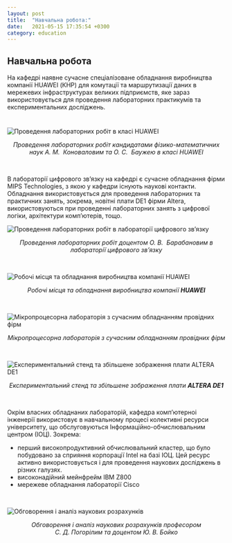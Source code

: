 ```yaml
---
layout: post
title:  "Навчальна робота:"
date:   2021-05-15 17:35:54 +0300
category: education
---
```



<h2>Навчальна робота</h2>
<p>На кафедрі наявне сучасне спеціалізоване обладнання виробництва компанії HUAWEI (КНР) для комутації та маршрутизації даних в мережевих інфраструктурах великих підприємств, яке зараз використовується для проведення лабораторних практикумів та експериментальних досліджень.
	<h1></h1>
	<img style="display: block; margin-left: auto; margin-right: auto;" src="http://127.0.0.1:4000/images/01.jpg" alt="Проведення лабораторних робіт в класі HUAWEI">
</p>
<p style="text-align: center;">
	<em>Проведення лабораторних робіт кандидатами фізико-математичних наук 
		<em style="text-align: center;">А.&nbsp;М.&nbsp;
		</em>Коноваловим та 
		<em style="text-align: center;">О.&nbsp;С.&nbsp;
		</em>Баужею в класі HUAWEI
	</em>
</p>
<p style="text-align: center;">&nbsp;
</p>
<p>В лабораторії цифрового зв’язку на кафедрі є сучасне обладнання фірми MIPS Technologies, з якою у кафедри існують наукові контакти. Обладнання використовується для проведення лабораторних та практичних занять, зокрема, новітні плати DE1 фірми Altera, використовуються при проведенні лабораторних занять з цифрової логіки, архітектури комп’ютерів, тощо.</p>
<p>
	<img style="display: block; margin-left: auto; margin-right: auto;" src="http://127.0.0.1:4000/images/02.jpg" alt="Проведення лабораторних робіт в лабораторії цифрового зв’язку">
</p>
<p style="text-align: center;">
	<em>Проведення лабораторних робіт доцентом 
		<span style="text-align: center;">О.&nbsp;В.&nbsp;
		</span>Барабановим в лабораторії цифрового зв’язку
	</em>
</p>
<p style="text-align: center;">&nbsp;
</p>
<p>
	<img style="display: block; margin-left: auto; margin-right: auto;" src="http://127.0.0.1:4000/images/03.jpg" alt="Робочі місця та обладнання виробництва компанії HUAWEI">
</p>
<p style="text-align: center;">
	<em>Робочі місця та обладнання виробництва компанії <strong>HUAWEI</strong>
	</em>
</p>
<p style="text-align: center;">&nbsp;
</p>
<p>
	<img style="display: block; margin-left: auto; margin-right: auto;" src="http://127.0.0.1:4000/images/04.jpg" alt="Мікропроцесорна лабораторія з сучасним обладнанням провідних фірм">
</p>
<p style="text-align: center;">
	<em>Мікропроцесорна лабораторія з сучасним обладнанням провідних фірм</em>
</p>
<p style="text-align: center;">&nbsp;
</p>
<p>
	<img style="display: block; margin-left: auto; margin-right: auto;" src="http://127.0.0.1:4000/images/05.jpg" alt="Експериментальний стенд та збільшене зображення плати ALTERA DE1">
</p>
<p style="text-align: center;">
	<em>Експериментальний стенд та збільшене зображення плати <strong>ALTERA DE1</strong>
	</em>
</p>
<p style="text-align: center;">&nbsp;
</p>

<p>Окрім власних обладнаних лабораторій, кафедра комп’ютерноі інженерії використовує в навчальному процесі колективні ресурси університету, що обслуговуються Інформаційно-обчислювальним центром (ІОЦ). Зокрема:
</p>
<ul>
	<li>перший високопродуктивний обчислювальний кластер, що було побудовано за сприяння корпорації Intel на базі ІОЦ. Цей ресурс активно використовується і для проведення наукових досліджень в різних галузях.</li>
	<li>високонадійний мейнфрейм IBM Z800</li>
	<li>мережеве обладнання лабораторії Cisco</li>
</ul>
<p>&nbsp;</p>
<p>
	<img style="display: block; margin-left: auto; margin-right: auto;" src="http://127.0.0.1:4000/images/06.jpg" alt="Обговорення і аналіз наукових розрахунків">
</p>
<p style="text-align: center;">
	<em>Обговорення і аналіз наукових розрахунків професором С.&nbsp;Д.&nbsp;Погорілим та доцентом Ю.&nbsp;В.&nbsp;Бойко</em>
</p>  
